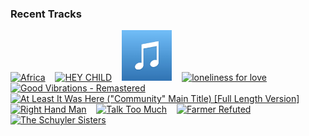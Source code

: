 ### Recent Tracks
[<img src='https://lastfm.freetls.fastly.net/i/u/300x300/accb1e554ea0afbac1fcc02a7413ed87.png' width='16%' height='16%' alt='Africa'>](https://www.last.fm/music/toto/_/africa)&nbsp;&nbsp;&nbsp;&nbsp;[<img src='https://lastfm.freetls.fastly.net/i/u/300x300/7b3bd3d77d6cc552cf9f8e9dbc3bdf04.png' width='16%' height='16%' alt='HEY CHILD'>](https://www.last.fm/music/x%2bambassadors/_/hey%2bchild)&nbsp;&nbsp;&nbsp;&nbsp;[<img src='https://github.com/atfinke/atfinke/blob/master/placeholder.jpeg?raw=true' width='16%' height='16%' alt='Dawned On Me'>](https://www.last.fm/music/brewer/_/dawned%2bon%2bme)&nbsp;&nbsp;&nbsp;&nbsp;[<img src='https://lastfm.freetls.fastly.net/i/u/300x300/7df4fd32a06f0af9bc72e93d2ac528a7.png' width='16%' height='16%' alt='loneliness for love'>](https://www.last.fm/music/lovelytheband/_/loneliness%2bfor%2blove)&nbsp;&nbsp;&nbsp;&nbsp;[<img src='https://lastfm.freetls.fastly.net/i/u/300x300/2f8b47ef36f230965dca47d295e01bd0.png' width='16%' height='16%' alt='Good Vibrations - Remastered'>](https://www.last.fm/music/the%2bbeach%2bboys/_/good%2bvibrations%2b-%2bremastered)&nbsp;&nbsp;&nbsp;&nbsp;<br>[<img src='https://lastfm.freetls.fastly.net/i/u/300x300/ea413fd6d34047ae95ac4f2e0b51ec89.png' width='16%' height='16%' alt='At Least It Was Here ("Community" Main Title) [Full Length Version]'>](https://www.last.fm/music/the%2b88/_/at%2bleast%2bit%2bwas%2bhere%2b%2528%2522community%2522%2bmain%2btitle%2529%2b%255bfull%2blength%2bversion%255d)&nbsp;&nbsp;&nbsp;&nbsp;[<img src='https://lastfm.freetls.fastly.net/i/u/300x300/4cf77b14210f9932461cd2a0421f66a8.png' width='16%' height='16%' alt='Right Hand Man'>](https://www.last.fm/music/lin-manuel%2bmiranda/_/right%2bhand%2bman)&nbsp;&nbsp;&nbsp;&nbsp;[<img src='https://lastfm.freetls.fastly.net/i/u/300x300/3532bbb4e68aedb24c382afb1542fbc8.png' width='16%' height='16%' alt='Talk Too Much'>](https://www.last.fm/music/coin/_/talk%2btoo%2bmuch)&nbsp;&nbsp;&nbsp;&nbsp;[<img src='https://lastfm.freetls.fastly.net/i/u/300x300/4cf77b14210f9932461cd2a0421f66a8.png' width='16%' height='16%' alt='Farmer Refuted'>](https://www.last.fm/music/thayne%2bjasperson/_/farmer%2brefuted)&nbsp;&nbsp;&nbsp;&nbsp;[<img src='https://lastfm.freetls.fastly.net/i/u/300x300/4cf77b14210f9932461cd2a0421f66a8.png' width='16%' height='16%' alt='The Schuyler Sisters'>](https://www.last.fm/music/ren%25c3%25a9e%2belise%2bgoldsberry/_/the%2bschuyler%2bsisters)&nbsp;&nbsp;&nbsp;&nbsp;<br>